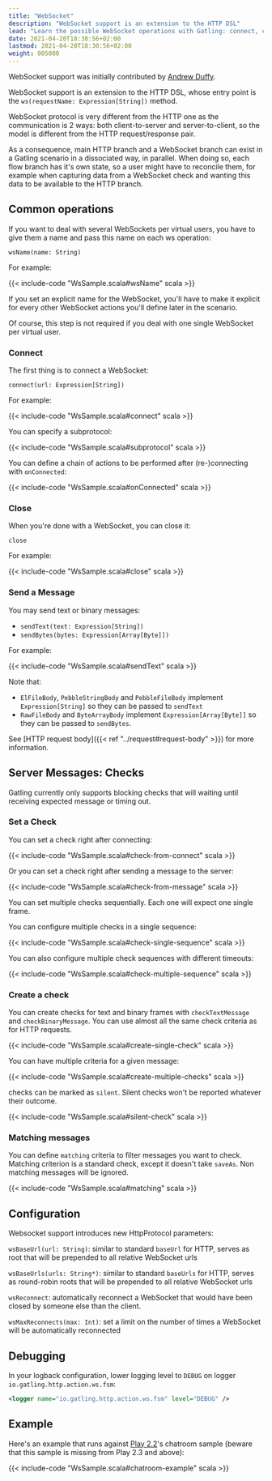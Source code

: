 ```yaml
---
title: "WebSocket"
description: "WebSocket support is an extension to the HTTP DSL"
lead: "Learn the possible WebSocket operations with Gatling: connect, close, send"
date: 2021-04-20T18:30:56+02:00
lastmod: 2021-04-20T18:30:56+02:00
weight: 005080
---
```


WebSocket support was initially contributed by [Andrew Duffy](https://github.com/amjjd).

WebSocket support is an extension to the HTTP DSL, whose entry point is the `ws(requestName: Expression[String])` method.

WebSocket protocol is very different from the HTTP one as the communication is 2 ways: both client-to-server and server-to-client, so the model is different from the HTTP request/response pair.

As a consequence, main HTTP branch and a WebSocket branch can exist in a Gatling scenario in a dissociated way, in parallel.
When doing so, each flow branch has it's own state, so a user might have to reconcile them, for example when capturing data from a WebSocket check and wanting this data to be available to the HTTP branch.

## Common operations

If you want to deal with several WebSockets per virtual users, you have to give them a name and pass this name on each ws operation:

`wsName(name: String)`

For example:

{{< include-code "WsSample.scala#wsName" scala >}}

If you set an explicit name for the WebSocket, you'll have to make it explicit for every other WebSocket actions you'll define later in the scenario.

Of course, this step is not required if you deal with one single WebSocket per virtual user.

### Connect

The first thing is to connect a WebSocket:

`connect(url: Expression[String])`

For example:

{{< include-code "WsSample.scala#connect" scala >}}

You can specify a subprotocol:

{{< include-code "WsSample.scala#subprotocol" scala >}}

You can define a chain of actions to be performed after (re-)connecting with `onConnected`:

{{< include-code "WsSample.scala#onConnected" scala >}}

### Close

When you're done with a WebSocket, you can close it:

`close`

For example:

{{< include-code "WsSample.scala#close" scala >}}

### Send a Message

You may send text or binary messages:

* `sendText(text: Expression[String])`
* `sendBytes(bytes: Expression[Array[Byte]])`

For example:

{{< include-code "WsSample.scala#sendText" scala >}}

Note that:

* `ElFileBody`, `PebbleStringBody` and `PebbleFileBody` implement `Expression[String]` so they can be passed to `sendText`
* `RawFileBody` and `ByteArrayBody` implement `Expression[Array[Byte]]` so they can be passed to `sendBytes`.

See [HTTP request body]({{< ref "../request#request-body" >}}) for more information.

## Server Messages: Checks

Gatling currently only supports blocking checks that will waiting until receiving expected message or timing out.

### Set a Check

You can set a check right after connecting:

{{< include-code "WsSample.scala#check-from-connect" scala >}}

Or you can set a check right after sending a message to the server:

{{< include-code "WsSample.scala#check-from-message" scala >}}

You can set multiple checks sequentially. Each one will expect one single frame.

You can configure multiple checks in a single sequence:

{{< include-code "WsSample.scala#check-single-sequence" scala >}}

You can also configure multiple check sequences with different timeouts:

{{< include-code "WsSample.scala#check-multiple-sequence" scala >}}

### Create a check

You can create checks for text and binary frames with `checkTextMessage` and `checkBinaryMessage`.
You can use almost all the same check criteria as for HTTP requests.

{{< include-code "WsSample.scala#create-single-check" scala >}}

You can have multiple criteria for a given message:

{{< include-code "WsSample.scala#create-multiple-checks" scala >}}

checks can be marked as `silent`.
Silent checks won't be reported whatever their outcome.

{{< include-code "WsSample.scala#silent-check" scala >}}

### Matching messages

You can define `matching` criteria to filter messages you want to check.
Matching criterion is a standard check, except it doesn't take `saveAs`.
Non matching messages will be ignored.

{{< include-code "WsSample.scala#matching" scala >}}

## Configuration

Websocket support introduces new HttpProtocol parameters:

`wsBaseUrl(url: String)`: similar to standard `baseUrl` for HTTP, serves as root that will be prepended to all relative WebSocket urls

`wsBaseUrls(urls: String*)`: similar to standard `baseUrls` for HTTP, serves as round-robin roots that will be prepended to all relative WebSocket urls

`wsReconnect`: automatically reconnect a WebSocket that would have been closed by someone else than the client.

`wsMaxReconnects(max: Int)`: set a limit on the number of times a WebSocket will be automatically reconnected

## Debugging

In your logback configuration, lower logging level to `DEBUG` on logger `io.gatling.http.action.ws.fsm`:

```xml
<logger name="io.gatling.http.action.ws.fsm" level="DEBUG" />
```

## Example

Here's an example that runs against [Play 2.2](https://www.playframework.com/download#older-versions)'s chatroom sample (beware that this sample is missing from Play 2.3 and above):

{{< include-code "WsSample.scala#chatroom-example" scala >}}
